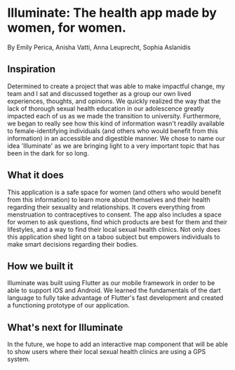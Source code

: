 # Illuminate: The health app made by women, for women.
By Emily Perica, Anisha Vatti, Anna Leuprecht, Sophia Aslanidis
## Inspiration
Determined to create a project that was able to make impactful change, my team and I sat and discussed together as a group our own lived experiences, thoughts, and opinions. We quickly realized the way that the lack of thorough sexual health education in our adolescence greatly impacted each of us as we made the transition to university. Furthermore, we began to really see how this kind of information wasn't readily available to female-identifying individuals (and others who would benefit from this information) in an accessible and digestible manner. We chose to name our idea 'Illuminate' as we are bringing light to a very important topic that has been in the dark for so long.

## What it does
This application is a safe space for women (and others who would benefit from this information) to learn more about themselves and their health regarding their sexuality and relationships. It covers everything from menstruation to contraceptives to consent. The app also includes a space for women to ask questions, find which products are best for them and their lifestyles, and a way to find their local sexual health clinics. Not only does this application shed light on a taboo subject but empowers individuals to make smart decisions regarding their bodies.

## How we built it
Illuminate was built using Flutter as our mobile framework in order to be able to support iOS and Android. 
We learned the fundamentals of the dart language to fully take advantage of Flutter's fast development and created a functioning prototype of our application.

## What's next for Illuminate
In the future, we hope to add an interactive map component that will be able to show users where their local sexual health clinics are using a GPS system. 
